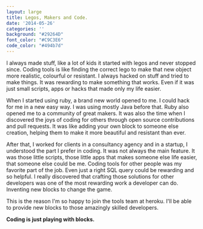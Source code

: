 ```yaml
---
layout: large
title: Legos, Makers and Code.
date: '2014-05-26'
categories: ''
background: "#29264D"
font_color: "#C9C3E6"
code_color: "#494b7d"
---
```

I always made stuff, like a lot of kids it started with legos and never stopped since. Coding tools is like finding the correct lego to make that new object more realistic, colourful or resistant. I always hacked on stuff and tried to make things. It was rewarding to make something that works. Even if it was just small scripts, apps or hacks that made only my life easier. 

When I started using ruby, a brand new world opened to me. I could hack for me in a new easy way. I was using mostly Java before that. Ruby also opened me to a community of great makers. It was also the time when I discovered the joys of coding for others through open source contributions and pull requests. It was like adding your own block to someone else creation, helping them to make it more beautiful and resistant than ever.

After that, I worked for clients in a consultancy agency and in a startup, I understood the part I prefer in coding. It was not always the main feature. It was those little scripts, those little apps that makes someone else life easier, that someone else could be me. Coding tools for other people was my favorite part of the job. Even just a right SQL query could be rewarding and so helpful. I really discovered that crafting those solutions for other developers was one of the most rewarding work a developer can do. Inventing new blocks to change the game.

This is the reason I'm so happy to join the tools team at heroku. I'll be able to provide new blocks to those amazingly skilled developers. 

**Coding is just playing with blocks.**

